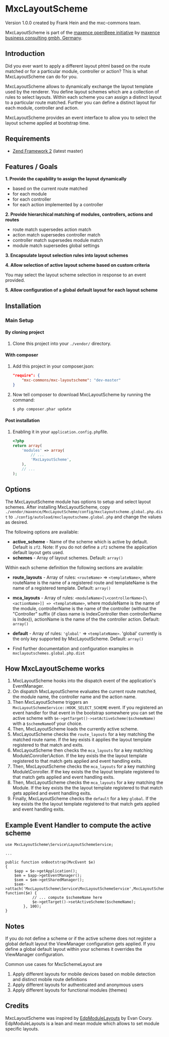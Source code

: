 MxcLayoutScheme
===============
Version 1.0.0 created by Frank Hein and the mxc-commons team.

MxcLayoutScheme is part of the [maxence openBeee initiative](http://www.maxence.de/mxcweb/index.php/themen/open-business/)
by [maxence business consulting gmbh, Germany](http://www.maxence.de). 

Introduction
------------

Did you ever want to apply a different layout phtml based on the route matched or for a particular module, controller or action? This
is what MxcLayoutScheme can do for you. 

MxcLayoutScheme allows to dynamically exchange the layout template used by the renderer. You define layout schemes which are a collection of rules to select layouts. Within each scheme you can assign a distinct layout to a particular route matched. Further you can define a distinct layout for each module, controller and action.

MxcLayoutScheme provides an event interface to allow you to select the layout scheme applied at bootstrap time.

Requirements
------------

* [Zend Framework 2](https://github.com/zendframework/zf2) (latest master)

Features / Goals
----------------



**1. 	Provide the capability to assign the layout dynamically** 
  
- based on the current route matched
- for each module
- for each controller
- for each action implemented by a controller

**2. Provide hierarchical matching of modules, controllers, actions and routes**

- route match supersedes action match
- action match supersedes controller match
- controller match supersedes module match
- module match supersedes global settings

**3. Encapsulate layout selection rules into layout schemes**



**4. Allow selection of active layout scheme based on custom criteria**

You may select the layout scheme selection in response to an event provided.

**5. Allow configuration of a global default layout for each layout scheme**

Installation
------------

### Main Setup

#### By cloning project

1. Clone this project into your `./vendor/` directory.

#### With composer

1. Add this project in your composer.json:

    ```json
    "require": {
        "mxc-commons/mxc-layoutscheme": "dev-master"
    }
    ```

2. Now tell composer to download MxcLayoutScheme by running the command:

    ```bash
    $ php composer.phar update
    ```

#### Post installation

1. Enabling it in your `application.config.php`file.

    ```php
    <?php
    return array(
        'modules' => array(
            // ...
            'MxcLayoutScheme',
        ),
        // ...
    );
    ```

Options
-------

The MxcLayoutScheme module has options to setup and select layout schemes. After installing MxcLayoutScheme, copy
`./vendor/maxence/MxcLayoutScheme/config/mxclayoutscheme.global.php.dist` to
`./config/autoload/mxclayoutscheme.global.php` and change the values as desired.

The following options are available:

- **active_scheme** - Name of the scheme which is active by default. Default is `zf2`. Note: If you do not define a `zf2` scheme the application default layout gets used.
- **schemes** - Array of layout schemes. Default: `array()` 

Within each scheme definition the following sections are available:

- **route_layouts** - Array of rules: `<routeName>` => `<templateName>`, where routeName is the name of a registered route and templateName is the name of a registered template. Default: `array()`
- **mca_layouts** - Array of rules: `<moduleName>[\<controllerName>[\<actionName>]] => <templateName>`, where moduleName is the name of the module, controllerName is the name of the controller (without the "Controller" suffix (if class name is IndexController then controllerName is Index)), actionName is the name of the the controller action. Default: `array()`
- **default** - Array of rules: `'global'` => `<templateName>`. 'global' currently is the only key supported by MxcLayoutScheme. Default: `array()`

- Find further documentation and configuration examples in `mxclayoutschemes.global.php.dist`  

How MxcLayoutScheme works
-------------------------

1. MxcLayoutScheme hooks into the dispatch event of the application's EventManager.
2. On dispatch MxcLayoutScheme evaluates the current route matched, the module name, the controller name and the action name.
3. Then MxcLayoutScheme triggers an `MxcLayoutSchemeService::HOOK_SELECT_SCHEME` event. If you registered an event handler for that event in the bootstrap somewhere you can set the active scheme with `$e->getTarget()->setActiveScheme($schemeName)` with a `$schemeName`of your choice.
4. Then, MxcLayoutScheme loads the currently active scheme.  
3. MxcLayoutScheme checks the `route_layouts` for a key matching the matched route name. If the key exists it applies the layout template registered to that match and exits.
4. MxcLayoutScheme then checks the `mca_layouts` for a key matching Module\Conroller\Action. If the key exists the the layout template registered to that match gets applied and event handling exits.
5. Then, MxcLayoutScheme checks the `mca_layouts` for a key matching Module\Conroller. If the key exists the the layout template registered to that match gets applied and event handling exits.
6. Then, MxcLayoutScheme checks the `mca_layouts` for a key matching the Module. If the key exists the the layout template registered to that match gets applied and event handling exits.
6. Finally, MxcLayoutScheme checks the `default` for a key `global`. If the key exists the the layout template registered to that match gets applied and event handling exits.

Example Event Handler to compute the active scheme
--------------------------------------------------

	use MxcLayoutScheme\Service\LayoutSchemeService;

	...

    public function onBootstrap(MvcEvent $e)
    {
    	$app = $e->getApplication();
    	$em = $app->getEventManager();
		$sem = $em->getSharedManager();
    	$sem->attach('MxcLayoutScheme\Service\MxcLayoutSchemeService',MxcLayoutSchemeService::HOOK_SELECT_SCHEME, 	function($e) {
				// ... compute $schemeName here
				$e->getTarget()->setActiveScheme($schemeName);
			}, 100);
    }


Notes
-----

If you do not define a scheme or if the active scheme does not register a global default layout the ViewManager
configuration gets applied. If you define a global default layout within your schemes it overrides the ViewManager
configuration.

Common use cases for MxcSchemeLayout are 

1. Apply different layouts for mobile devices based on mobile detection and distinct mobile route definitions
2. Apply different layouts for authenticated and anonymous users
3. Apply different layouts for functional modules (themes)

Credits
-------

MxcLayoutScheme was inspired by [EdpModuleLayouts](https://github.com/EvanDotPro/EdpModuleLayouts) by Evan Coury. 
EdpModuleLayouts is a lean and mean module which allows to set module specific layouts. 